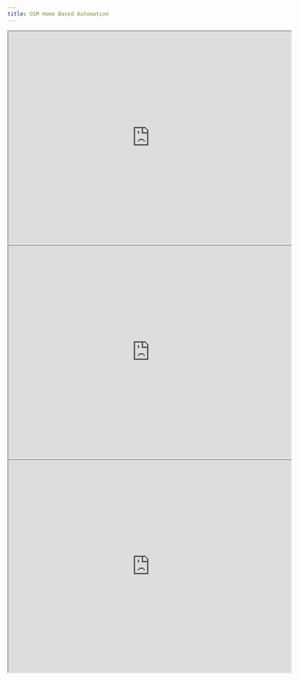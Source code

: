 ```yaml
---
title: GSM Home Based Automation
---
```

<iframe src="https://drive.google.com/file/d/11PA533RKThWCSAv9NB-dTQxP_kOavFo8/preview" width="640" height="480"></iframe>
<iframe src="https://drive.google.com/file/d/1_KmKbOJZLH6DdN0RkcOsrkcMPUDahE-P/preview" width="640" height="480"></iframe>
<iframe src="https://drive.google.com/file/d/13fSqAMKgC9WsqBPHD0dj4L2yUOFxo-Fy/preview" width="640" height="480"></iframe>

